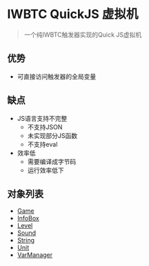 # IWBTC QuickJS 虚拟机

> 一个纯IWBTC触发器实现的Quick JS虚拟机

## 优势
- 可直接访问触发器的全局变量
## 缺点
- JS语言支持不完整
    - 不支持JSON
    - 未实现部分JS函数
    - 不支持eval
- 效率低
    - 需要编译成字节码
    - 运行效率低下

## 对象列表
- [Game]()
- [InfoBox]()
- [Level]()
- [Sound]()
- [String]()
- [Unit]()
- [VarManager]()